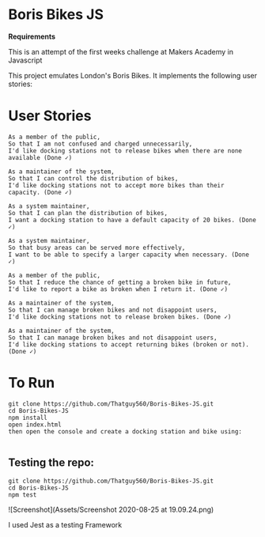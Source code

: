 # Boris Bikes JS

**Requirements**

This is an attempt of the first weeks challenge at Makers Academy in Javascript

This project emulates London's Boris Bikes. It implements the following user stories:

# User Stories

```
As a member of the public,
So that I am not confused and charged unnecessarily,
I'd like docking stations not to release bikes when there are none available (Done ✓)

As a maintainer of the system,
So that I can control the distribution of bikes,
I'd like docking stations not to accept more bikes than their capacity. (Done ✓)

As a system maintainer,
So that I can plan the distribution of bikes,
I want a docking station to have a default capacity of 20 bikes. (Done ✓)

As a system maintainer,
So that busy areas can be served more effectively,
I want to be able to specify a larger capacity when necessary. (Done ✓)

As a member of the public,
So that I reduce the chance of getting a broken bike in future,
I'd like to report a bike as broken when I return it. (Done ✓)

As a maintainer of the system,
So that I can manage broken bikes and not disappoint users,
I'd like docking stations not to release broken bikes. (Done ✓)

As a maintainer of the system,
So that I can manage broken bikes and not disappoint users,
I'd like docking stations to accept returning bikes (broken or not). (Done ✓)
```

# To Run

```
git clone https://github.com/Thatguy560/Boris-Bikes-JS.git
cd Boris-Bikes-JS
npm install
open index.html
then open the console and create a docking station and bike using:


```

## Testing the repo:

```
git clone https://github.com/Thatguy560/Boris-Bikes-JS.git
cd Boris-Bikes-JS
npm test
```

![Screenshot](Assets/Screenshot 2020-08-25 at 19.09.24.png)

I used Jest as a testing Framework
